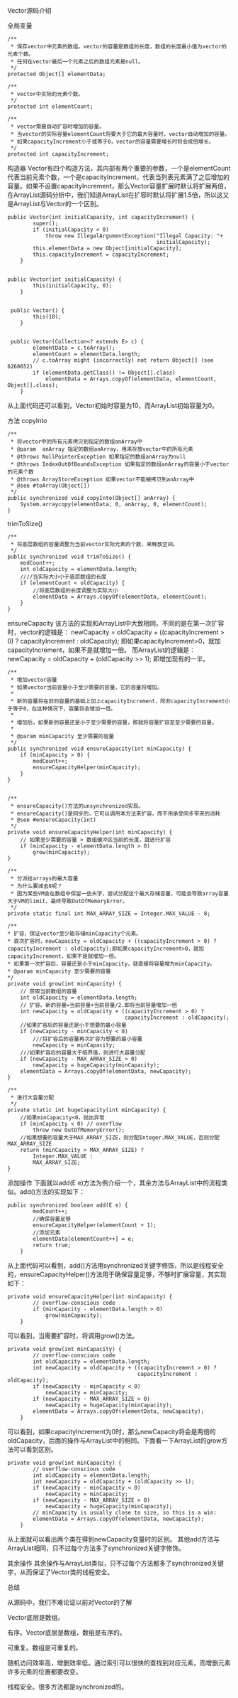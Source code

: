 Vector源码介绍

全局变量

    /**
     * 保存vector中元素的数组。vector的容量是数组的长度，数组的长度最小值为vector的元素个数。
     * 任何在vector最后一个元素之后的数组元素是null。
     */
    protected Object[] elementData;
    
    /**
     * vector中实际的元素个数。
     */
    protected int elementCount;
    
    /**
     * vector需要自动扩容时增加的容量。
     * 当vector的实际容量elementCount将要大于它的最大容量时，vector自动增加的容量。
     * 如果capacityIncrement小于或等于0，vector的容量需要增长时将会成倍增长。
     */
    protected int capacityIncrement;



构造器
Vector有四个构造方法，其内部有两个重要的参数，一个是elementCount代表当前元素个数，一个是capacityIncrement，代表当列表元素满了之后增加的容量。如果不设置capacityIncrement，那么Vector容量扩展时默认将扩展两倍，在ArrayList源码分析中，我们知道ArrayList在扩容时默认将扩展1.5倍，所以这又是ArrayList与Vector的一个区别。
    
    public Vector(int initialCapacity, int capacityIncrement) {
            super();
            if (initialCapacity < 0)
                throw new IllegalArgumentException("Illegal Capacity: "+
                                                   initialCapacity);
            this.elementData = new Object[initialCapacity];
            this.capacityIncrement = capacityIncrement;
        }
    
    
    public Vector(int initialCapacity) {
            this(initialCapacity, 0);
        }
    
    
     public Vector() {
            this(10);
        }  
    
    
     public Vector(Collection<? extends E> c) {
            elementData = c.toArray();
            elementCount = elementData.length;
            // c.toArray might (incorrectly) not return Object[] (see 6260652)
            if (elementData.getClass() != Object[].class)
                elementData = Arrays.copyOf(elementData, elementCount, Object[].class);
        }   
从上面代码还可以看到，Vector初始时容量为10，而ArrayList初始容量为0。


方法
copyInto

    /**
     * 将vector中的所有元素拷贝到指定的数组anArray中
     * @param  anArray 指定的数组anArray，用来存放vector中的所有元素
     * @throws NullPointerException 如果指定的数组anArray为null
     * @throws IndexOutOfBoundsException 如果指定的数组anArray的容量小于vector的元素个数
     * @throws ArrayStoreException 如果vector不能被拷贝到anArray中
     * @see #toArray(Object[])
     */
    public synchronized void copyInto(Object[] anArray) {
        System.arraycopy(elementData, 0, anArray, 0, elementCount);
    }

trimToSize()

    /**
     * 将底层数组的容量调整为当前vector实际元素的个数，来释放空间。
     */
    public synchronized void trimToSize() {
        modCount++;
        int oldCapacity = elementData.length;
        ////当实际大小小于底层数组的长度
        if (elementCount < oldCapacity) {
            //将底层数组的长度调整为实际大小
            elementData = Arrays.copyOf(elementData, elementCount);
        }
    }
    
ensureCapacity
该方法的实现和ArrayList中大致相同。不同的是在第一次扩容时，vector的逻辑是： 
newCapacity = oldCapacity + ((capacityIncrement > 0) ? 
capacityIncrement : oldCapacity); 
即如果capacityIncrement>0，就加capacityIncrement，如果不是就增加一倍。 
而ArrayList的逻辑是： 
newCapacity = oldCapacity + (oldCapacity >> 1); 
即增加现有的一半。

    /**
     * 增加vector容量
     * 如果vector当前容量小于至少需要的容量，它的容量将增加。
     * 
     * 新的容量将在旧的容量的基础上加上capacityIncrement，除非capacityIncrement小于等于0，在这种情况下，容量将会增加一倍。
     *
     * 增加后，如果新的容量还是小于至少需要的容量，那就将容量扩容至至少需要的容量。
     *
     * @param minCapacity 至少需要的容量
     */
    public synchronized void ensureCapacity(int minCapacity) {
        if (minCapacity > 0) {
            modCount++;
            ensureCapacityHelper(minCapacity);
        }
    }
    
    
    /**
     * ensureCapacity()方法的unsynchronized实现。
     * ensureCapacity()是同步的，它可以调用本方法来扩容，而不用承受同步带来的消耗
     * @see #ensureCapacity(int)
     */
    private void ensureCapacityHelper(int minCapacity) {
        // 如果至少需要的容量 > 数组缓冲区当前的长度，就进行扩容
        if (minCapacity - elementData.length > 0)
            grow(minCapacity);
    }
    
    /**
     * 分派给arrays的最大容量
     * 为什么要减去8呢？
     * 因为某些VM会在数组中保留一些头字，尝试分配这个最大存储容量，可能会导致array容量大于VM的limit，最终导致OutOfMemoryError。
     */
    private static final int MAX_ARRAY_SIZE = Integer.MAX_VALUE - 8;
    
    /**
    * 扩容，保证vector至少能存储minCapacity个元素。
    * 首次扩容时，newCapacity = oldCapacity + ((capacityIncrement > 0) ?capacityIncrement : oldCapacity);即如果capacityIncrement>0，就加capacityIncrement，如果不是就增加一倍。
    * 如果第一次扩容后，容量还是小于minCapacity，就直接将容量增为minCapacity。
    * @param minCapacity 至少需要的容量
    */
    private void grow(int minCapacity) {
        // 获取当前数组的容量
        int oldCapacity = elementData.length;
        // 扩容。新的容量=当前容量+当前容量/2.即将当前容量增加一倍
        int newCapacity = oldCapacity + ((capacityIncrement > 0) ?
                                         capacityIncrement : oldCapacity);
        //如果扩容后的容量还是小于想要的最小容量
        if (newCapacity - minCapacity < 0)
            ///将扩容后的容量再次扩容为想要的最小容量
            newCapacity = minCapacity;
        ///如果扩容后的容量大于临界值，则进行大容量分配
        if (newCapacity - MAX_ARRAY_SIZE > 0)
            newCapacity = hugeCapacity(minCapacity);
        elementData = Arrays.copyOf(elementData, newCapacity);
    }
    
    /**
     * 进行大容量分配
     */
    private static int hugeCapacity(int minCapacity) {
        //如果minCapacity<0，抛出异常
        if (minCapacity < 0) // overflow
            throw new OutOfMemoryError();
        //如果想要的容量大于MAX_ARRAY_SIZE，则分配Integer.MAX_VALUE，否则分配MAX_ARRAY_SIZE
        return (minCapacity > MAX_ARRAY_SIZE) ?
            Integer.MAX_VALUE :
            MAX_ARRAY_SIZE;
    }


添加操作
下面就以add(E e)方法为例介绍一个，其余方法与ArrayList中的流程类似。add()方法的实现如下：

    public synchronized boolean add(E e) {
            modCount++;
            //确保容量足够
            ensureCapacityHelper(elementCount + 1);
            //添加元素
            elementData[elementCount++] = e;
            return true;
        }
从上面代码可以看到，add()方法用synchronized关键字修饰，所以是线程安全的，ensureCapacityHelper()方法用于确保容量足够，不够时扩展容量，其实现如下：

    private void ensureCapacityHelper(int minCapacity) {
            // overflow-conscious code
            if (minCapacity - elementData.length > 0)
                grow(minCapacity);
        }
        
可以看到，当需要扩容时，将调用grow()方法。

    private void grow(int minCapacity) {
            // overflow-conscious code
            int oldCapacity = elementData.length;
            int newCapacity = oldCapacity + ((capacityIncrement > 0) ?
                                             capacityIncrement : oldCapacity);
            if (newCapacity - minCapacity < 0)
                newCapacity = minCapacity;
            if (newCapacity - MAX_ARRAY_SIZE > 0)
                newCapacity = hugeCapacity(minCapacity);
            elementData = Arrays.copyOf(elementData, newCapacity);
        }

可以看到，如果capacityIncrement为0时，那么newCapacity将会是两倍的oldCapacity，后面的操作与ArrayList中的相同。下面看一下ArrayList的grow方法可以看到区别。

    private void grow(int minCapacity) {
            // overflow-conscious code
            int oldCapacity = elementData.length;
            int newCapacity = oldCapacity + (oldCapacity >> 1);
            if (newCapacity - minCapacity < 0)
                newCapacity = minCapacity;
            if (newCapacity - MAX_ARRAY_SIZE > 0)
                newCapacity = hugeCapacity(minCapacity);
            // minCapacity is usually close to size, so this is a win:
            elementData = Arrays.copyOf(elementData, newCapacity);
        }

  从上面就可以看出两个类在得到newCapacity变量时的区别。 
  其他add方法与ArrayList相同，只不过每个方法多了synchronized关键字修饰。
  
  其余操作
  其余操作与ArrayList类似，只不过每个方法都多了synchronized关键字，从而保证了Vector类的线程安全。

        
总结

从源码中，我们不难论证以前对Vector的了解

Vector底层是数组。

有序。Vector底层是数组，数组是有序的。

可重复。数组是可重复的。

随机访问效率高，增删效率低。通过索引可以很快的查找到对应元素，而增删元素许多元素的位置都要改变。

线程安全。很多方法都是synchronized的。